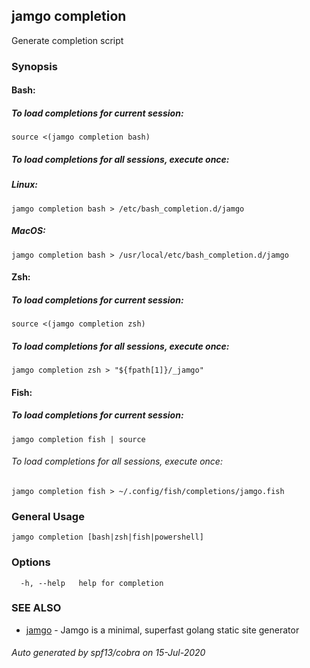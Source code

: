 ## jamgo completion

Generate completion script

### Synopsis

#### Bash:

##### To load completions for current session:

```
source <(jamgo completion bash)
```

##### To load completions for all sessions, execute once:

##### Linux:

```
jamgo completion bash > /etc/bash_completion.d/jamgo
```

##### MacOS:

```
jamgo completion bash > /usr/local/etc/bash_completion.d/jamgo
```

#### Zsh:

##### To load completions for current session:

```
source <(jamgo completion zsh)
```

##### To load completions for all sessions, execute once:

```
jamgo completion zsh > "${fpath[1]}/_jamgo"
```

#### Fish:

##### To load completions for current session:

```
jamgo completion fish | source
```

###### To load completions for all sessions, execute once:

```
jamgo completion fish > ~/.config/fish/completions/jamgo.fish
```

### General Usage

```
jamgo completion [bash|zsh|fish|powershell]
```

### Options

```
  -h, --help   help for completion
```

### SEE ALSO

* [jamgo](jamgo.md)	 - Jamgo is a minimal, superfast golang static site generator

###### Auto generated by spf13/cobra on 15-Jul-2020
